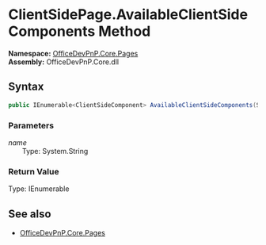 # ClientSidePage.AvailableClientSideComponents Method  
  

**Namespace:** [OfficeDevPnP.Core.Pages](OfficeDevPnP.Core.Pages.md)  
**Assembly:** OfficeDevPnP.Core.dll  
## Syntax
```C#
public IEnumerable<ClientSideComponent> AvailableClientSideComponents(String name)
```
### Parameters
*name*  
&emsp;&emsp;Type: System.String  

### Return Value
Type: IEnumerable<ClientSideComponent>  

## See also
- [OfficeDevPnP.Core.Pages](OfficeDevPnP.Core.Pages.md)
